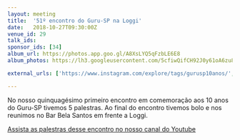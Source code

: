 ```yaml
---
layout: meeting
title:  '51º encontro do Guru-SP na Loggi'
date:   2018-10-27T09:30:00Z
venue_id: 29
talk_ids:
sponsor_ids: [34]
album_url: https://photos.app.goo.gl/A8XsLYQ5qFzbLE6E8
album_photos: https://lh3.googleusercontent.com/5cfiwQifCH92J0y61oA6zu8tUcE5xodDEe8LoS5BGg0LHA1GcNNDvqnfK7_P26F5rp05la7wn5fqeBRa15wh6Jd319_4L8S729UM-xw1gVWs5h3hWFd7CeGkJJcqCkeTJCGnRqPzpZ9ygjbkyEqX4I-YOjuyK1d2PrpG7XfZBJS8_dWdbtcnKHUoucbAv25UGBPZndtK-r7ZUxhU7Mei1hR0cP9eZ2VnOAfc-LqVRNyxAFQDprifa7299d9IlfUK1MCEjwd_rliQcid6N0Ubo11faBQ_fBPi5ITC85UM6SB3s1-2H6NGASq-Tt68ZYIPRnF5xIPtK5x4Llauz3JRlR1Cxpz6qRESYbgrWsy_NUShr2l4XqBMbUdnTP8DdHGOcMaDvZQmpSFuekU6JRc10PaxtmXxyRHdDMXoAdNFuREkZ76lhW3pFPk2ovMTgKe2JdTmc1YC9-105iedINCrcm7eVAIM_6Of8KQvZGwb9tpippgGrv0STMdOd9aQMxhWYOwIuJy4WlaXOLgSyPV750JPgNc6TtOKEU-CLqjp8LHsyD22sPi0twrGM0898hK6Ii-GKqoLeI0PA7eSApdG1BFRPlxvbYAa_z_1Keei1zjW5Rt1cSMKw-LitAGc5rKDmKmPw7DWdyBmiPIiyXrCrxlnTvRb87xEjexaF6y33yKbgRmbTgrQIjjIcSqagzohlFYf1T1eu08feGuqbA

external_urls: ['https://www.instagram.com/explore/tags/gurusp10anos/','https://speakerfight.com/events/51o-encontro-do-guru-sp-na-loggi-sabado-2710/', 'https://www.meetup.com/pt-BR/Guru-SP-Grupo-de-Usuarios-Ruby-de-Sao-Paulo/events/255021250/', 'https://twitter.com/search?q=%23gurusp10anos&src=typd', 'https://docs.google.com/presentation/d/1or7MlFFsCQMC1KDE7312UCrIZVu0wklYs47WTQ1HrDk/edit?usp=sharing']

---
```


No nosso quinquagésimo primeiro encontro em comemoração aos 10 anos do Guru-SP tivemos 5 palestras. Ao final do encontro tivemos bolo e nos reunimos no Bar Bela Santos em frente a Loggi.

[Assista as palestras desse encontro no nosso canal do Youtube](https://www.youtube.com/watch?v=f0kjacxHaZc&list=PL5KmpU-nEj8YcKiFhme1f_KEpPlOIGlip)
